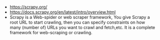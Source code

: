* https://scrapy.org/
* https://docs.scrapy.org/en/latest/intro/overview.html
* Scrapy is a Web-spider or web scraper framework, You give Scrapy a root URL to start crawling, then you can specify constraints on how many (number of) URLs you want to crawl and fetch,etc. It is a complete framework for web-scraping or crawling.